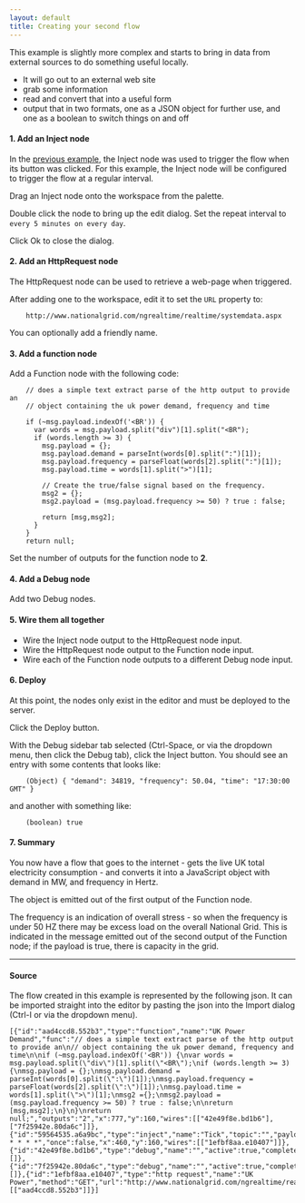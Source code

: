 ```yaml
---
layout: default
title: Creating your second flow
---
```


This example is slightly more complex and starts to bring in data from external sources to do something useful locally.

 - It will go out to an external web site
 - grab some information
 - read and convert that into a useful form
 - output that in two formats, one as a JSON object for further use, and one as a boolean to switch things on and off

#### 1. Add an Inject node

In the [previous example](first-flow.html), the Inject node was used to trigger the flow when its button was clicked.
For this example, the Inject node will be configured to trigger the flow at a regular interval.

Drag an Inject node onto the workspace from the palette.

Double click the node to bring up the edit dialog. Set the repeat interval to `every 5 minutes on every day`.
        
Click Ok to close the dialog.

#### 2. Add an HttpRequest node

The HttpRequest node can be used to retrieve a web-page when triggered.

After adding one to the workspace, edit it to set the `URL` property to:

        http://www.nationalgrid.com/ngrealtime/realtime/systemdata.aspx

You can optionally add a friendly name.

#### 3. Add a function node

Add a Function node with the following code:

        // does a simple text extract parse of the http output to provide an
        // object containing the uk power demand, frequency and time
        
        if (~msg.payload.indexOf('<BR')) {
          var words = msg.payload.split("div")[1].split("<BR");
          if (words.length >= 3) {
            msg.payload = {};
            msg.payload.demand = parseInt(words[0].split(":")[1]);
            msg.payload.frequency = parseFloat(words[2].split(":")[1]);
            msg.payload.time = words[1].split(">")[1];
            
            // Create the true/false signal based on the frequency.
            msg2 = {};
            msg2.payload = (msg.payload.frequency >= 50) ? true : false;
            
            return [msg,msg2];
          }
        }
        return null;

Set the number of outputs for the function node to <b>2</b>.

#### 4. Add a Debug node

Add two Debug nodes.

#### 5. Wire them all together

  - Wire the Inject node output to the HttpRequest node input. 
  - Wire the HttpRequest node output to the Function node input.
  - Wire each of the Function node outputs to a different Debug node input.

#### 6. Deploy

At this point, the nodes only exist in the editor and must be deployed to the
server.

Click the Deploy button.

With the Debug sidebar tab selected (Ctrl-Space, or via the dropdown menu, then click the Debug tab), click the
Inject button. You should see an entry with some contents that looks like:

        (Object) { "demand": 34819, "frequency": 50.04, "time": "17:30:00 GMT" }

and another with something like:

        (boolean) true


#### 7. Summary

You now have a flow that goes to the internet - gets the live UK total electricity
consumption - and converts it into a JavaScript object with demand in MW, and frequency in Hertz.

The object is emitted out of the first output of the Function node.

The frequency is an indication of overall stress - so when the frequency is under 50 HZ there may
be excess load on the overall National Grid. This is indicated in the message emitted out of the
second output of the Function node; if the payload is true, there is capacity in the grid.

***

#### Source

The flow created in this example is represented by the following json. It can be
imported straight into the editor by pasting the json into the Import dialog
(Ctrl-I or via the dropdown menu).


    [{"id":"aad4ccd8.552b3","type":"function","name":"UK Power Demand","func":"// does a simple text extract parse of the http output to provide an\n// object containing the uk power demand, frequency and time\n\nif (~msg.payload.indexOf('<BR')) {\nvar words = msg.payload.split(\"div\")[1].split(\"<BR\");\nif (words.length >= 3) {\nmsg.payload = {};\nmsg.payload.demand = parseInt(words[0].split(\":\")[1]);\nmsg.payload.frequency = parseFloat(words[2].split(\":\")[1]);\nmsg.payload.time = words[1].split(\">\")[1];\nmsg2 ={};\nmsg2.payload = (msg.payload.frequency >= 50) ? true : false;\n\nreturn [msg,msg2];\n}\n}\nreturn null;","outputs":"2","x":777,"y":160,"wires":[["42e49f8e.bd1b6"],["7f25942e.80da6c"]]},{"id":"59564535.a6a9bc","type":"inject","name":"Tick","topic":"","payload":"","repeat":"","crontab":"*/5 * * * *","once":false,"x":460,"y":160,"wires":[["1efbf8aa.e10407"]]},{"id":"42e49f8e.bd1b6","type":"debug","name":"","active":true,"complete":false,"x":977,"y":130,"wires":[]},{"id":"7f25942e.80da6c","type":"debug","name":"","active":true,"complete":false,"x":978,"y":201,"wires":[]},{"id":"1efbf8aa.e10407","type":"http request","name":"UK Power","method":"GET","url":"http://www.nationalgrid.com/ngrealtime/realtime/systemdata.aspx","x":600,"y":160,"wires":[["aad4ccd8.552b3"]]}]


